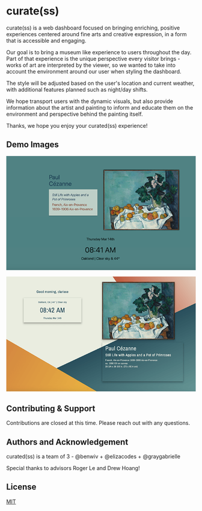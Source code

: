 # curate(ss)

curate(ss) is a web dashboard focused on bringing enriching, positive experiences centered around fine arts and creative expression, in a form that is accessible and engaging. 

Our goal is to bring a museum like experience to users throughout the day. Part of that experience is the unique perspective every visitor brings - works of art are interpreted by the viewer, so we wanted to take into account the environment around our user when styling the dashboard. 

The style will be adjusted based on the user's location and current weather, with additional features planned such as night/day shifts. 

We hope transport users with the dynamic visuals, but also provide information about the artist and painting to inform and educate them on the environment and perspective behind the painting itself. 

Thanks, we hope you enjoy your curated(ss) experience!

## Demo Images

![Gallery Layout](./assets/images/gallery-snip.png)

![Geometric Layout](./assets/images/geo-snip.png)


## Contributing & Support
Contributions are closed at this time. Please reach out with any questions.

## Authors and Acknowledgement
curated(ss) is a team of 3 - @benwiv + @elizacodes + @graygabrielle

Special thanks to advisors Roger Le and Drew Hoang!

## License
[MIT](https://choosealicense.com/licenses/mit/)
